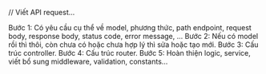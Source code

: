 // Viết API request...

Bước 1: Có yêu cầu cụ thể về model, phương thức, path endpoint, request body, response body, status code, error message, ...
Bước 2: Nếu có model rồi thì thôi, còn chưa có hoặc chưa hợp lý thì sửa hoặc tạo mới.
Bước 3: Cấu trúc controller.
Bước 4: Cấu trúc router.
Bước 5: Hoàn thiện logic, service, viết bổ sung middleware, validation, constants...
